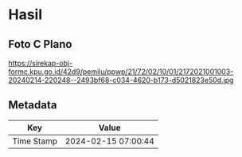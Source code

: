 # Hasil

## Foto C Plano

https://sirekap-obj-formc.kpu.go.id/42d9/pemilu/ppwp/21/72/02/10/01/2172021001003-20240214-220248--2493bf68-c034-4620-b173-d5021823e50d.jpg


## Metadata

| Key        | Value               |
| ---------- | ------------------- |
| Time Stamp | 2024-02-15 07:00:44 |



